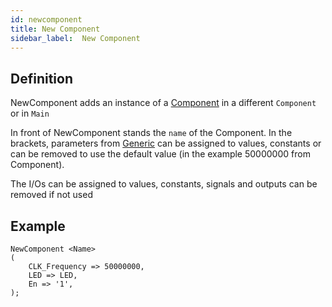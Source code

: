 ```yaml
---
id: newcomponent
title: New Component
sidebar_label:  New Component
---
```


## Definition

NewComponent adds an instance of a [Component](/docs/vhdp/structuralsyntax/component) in a different `Component` or in `Main`


In front of NewComponent stands the `name` of the Component.
In the brackets, parameters from [Generic](/docs/vhdp/structuralsyntax/generic) can be assigned to values, constants or can be removed to use the default
value (in the example 50000000 from Component).

The I/Os can be assigned to values, constants, signals and outputs can be removed if not used


## Example
```vhdp
NewComponent <Name>
(
    CLK_Frequency => 50000000,
    LED => LED,
    En => '1',
);
```